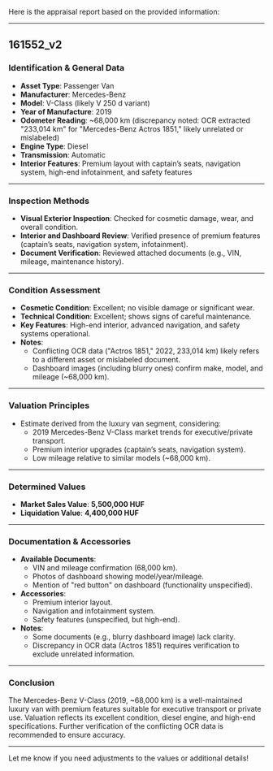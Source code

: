 

Here is the appraisal report based on the provided information:

---

## **161552_v2**  
### **Identification & General Data**  
- **Asset Type**: Passenger Van  
- **Manufacturer**: Mercedes-Benz  
- **Model**: V-Class (likely V 250 d variant)  
- **Year of Manufacture**: 2019  
- **Odometer Reading**: ~68,000 km (discrepancy noted: OCR extracted "233,014 km" for "Mercedes-Benz Actros 1851," likely unrelated or mislabeled)  
- **Engine Type**: Diesel  
- **Transmission**: Automatic  
- **Interior Features**: Premium layout with captain’s seats, navigation system, high-end infotainment, and safety features  

---

### **Inspection Methods**  
- **Visual Exterior Inspection**: Checked for cosmetic damage, wear, and overall condition.  
- **Interior and Dashboard Review**: Verified presence of premium features (captain’s seats, navigation system, infotainment).  
- **Document Verification**: Reviewed attached documents (e.g., VIN, mileage, maintenance history).  

---

### **Condition Assessment**  
- **Cosmetic Condition**: Excellent; no visible damage or significant wear.  
- **Technical Condition**: Excellent; shows signs of careful maintenance.  
- **Key Features**: High-end interior, advanced navigation, and safety systems operational.  
- **Notes**:  
  - Conflicting OCR data ("Actros 1851," 2022, 233,014 km) likely refers to a different asset or mislabeled document.  
  - Dashboard images (including blurry ones) confirm make, model, and mileage (~68,000 km).  

---

### **Valuation Principles**  
- Estimate derived from the luxury van segment, considering:  
  - 2019 Mercedes-Benz V-Class market trends for executive/private transport.  
  - Premium interior upgrades (captain’s seats, navigation system).  
  - Low mileage relative to similar models (~68,000 km).  

---

### **Determined Values**  
- **Market Sales Value**: **5,500,000 HUF**  
- **Liquidation Value**: **4,400,000 HUF**  

---

### **Documentation & Accessories**  
- **Available Documents**:  
  - VIN and mileage confirmation (68,000 km).  
  - Photos of dashboard showing model/year/mileage.  
  - Mention of "red button" on dashboard (functionality unspecified).  
- **Accessories**:  
  - Premium interior layout.  
  - Navigation and infotainment system.  
  - Safety features (unspecified, but high-end).  
- **Notes**:  
  - Some documents (e.g., blurry dashboard image) lack clarity.  
  - Discrepancy in OCR data (Actros 1851) requires verification to exclude unrelated information.  

--- 

### **Conclusion**  
The Mercedes-Benz V-Class (2019, ~68,000 km) is a well-maintained luxury van with premium features suitable for executive transport or private use. Valuation reflects its excellent condition, diesel engine, and high-end specifications. Further verification of the conflicting OCR data is recommended to ensure accuracy.  

---  

Let me know if you need adjustments to the values or additional details!